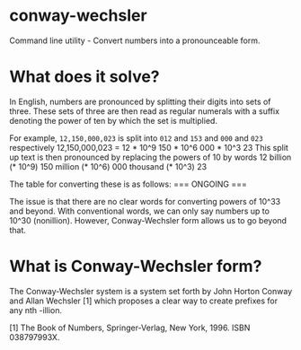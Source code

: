 # conway-wechsler
Command line utility - Convert numbers into a pronounceable form.

# What does it solve?
In English, numbers are pronounced by splitting their digits into sets of three. These sets of three are then read as regular numerals with a suffix denoting the power of ten by which the set is multiplied.

For example, `12,150,000,023` is split into `012` and `153` and `000` and `023` respectively
12,150,000,023 = 
12  * 10^9
150 * 10^6
000 * 10^3
23
This split up text is then pronounced by replacing the powers of 10 by words
12  billion  (* 10^9)
150 million  (* 10^6)
000 thousand (* 10^3)
23

The table for converting these is as follows:
=== ONGOING ===

The issue is that there are no clear words for converting powers of 10^33 and beyond. With conventional words, we can only say numbers up to 10^30 (nonillion). However, Conway-Wechsler form allows us to go beyond that.

# What is Conway-Wechsler form?
The Conway-Wechsler system is a system set forth by John Horton Conway and Allan Wechsler [1] which proposes a clear way to create prefixes for any nth -illion.

[1] The Book of Numbers, Springer-Verlag, New York, 1996. ISBN 038797993X. 
